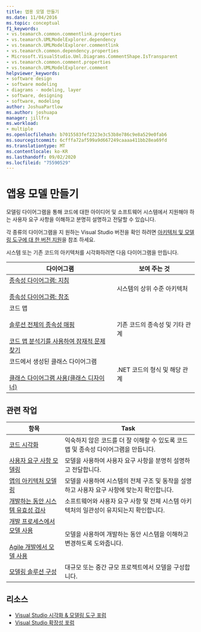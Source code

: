 ```yaml
---
title: 앱용 모델 만들기
ms.date: 11/04/2016
ms.topic: conceptual
f1_keywords:
- vs.teamarch.common.commentlink.properties
- vs.teamarch.UMLModelExplorer.dependency
- vs.teamarch.UMLModelExplorer.commentlink
- vs.teamarch.common.dependency.properties
- Microsoft.VisualStudio.Uml.Diagrams.CommentShape.IsTransparent
- vs.teamarch.common.comment.properties
- vs.teamarch.UMLModelExplorer.comment
helpviewer_keywords:
- software design
- software modeling
- diagrams - modeling, layer
- software, designing
- software, modeling
author: JoshuaPartlow
ms.author: joshuapa
manager: jillfra
ms.workload:
- multiple
ms.openlocfilehash: b7015583fef2323e3c53b8e786c9e8a529e0fab6
ms.sourcegitcommit: 6cfffa72af599a9d667249caaaa411bb28ea69fd
ms.translationtype: MT
ms.contentlocale: ko-KR
ms.lasthandoff: 09/02/2020
ms.locfileid: "75590529"
---
```

# <a name="create-models-for-your-app"></a>앱용 모델 만들기

모델링 다이어그램을 통해 코드에 대한 아이디어 및 소프트웨어 시스템에서 지원해야 하는 사용자 요구 사항을 이해하고 분명히 설명하고 전달할 수 있습니다.

각 종류의 다이어그램을 지 원하는 Visual Studio 버전을 확인 하려면 [아키텍처 및 모델링 도구에 대 한 버전 지원](../modeling/what-s-new-for-design-in-visual-studio.md#VersionSupport)을 참조 하세요.

시스템 또는 기존 코드의 아키텍처를 시각화하려면 다음 다이어그램을 만듭니다.

|**다이어그램**|**보여 주는 것**|
|-|-|
|[종속성 다이어그램: 지침](../modeling/layer-diagrams-guidelines.md)<br /><br /> [종속성 다이어그램: 참조](../modeling/layer-diagrams-reference.md)|시스템의 상위 수준 아키텍처|
|코드 맵<br /><br /> [솔루션 전체의 종속성 매핑](../modeling/map-dependencies-across-your-solutions.md)<br /><br /> [코드 맵 분석기를 사용하여 잠재적 문제 찾기](../modeling/find-potential-problems-using-code-map-analyzers.md)|기존 코드의 종속성 및 기타 관계|
|코드에서 생성된 클래스 다이어그램<br /><br /> [클래스 다이어그램 사용(클래스 디자이너)](../ide/class-designer/designing-and-viewing-classes-and-types.md)|.NET 코드의 형식 및 해당 관계|

## <a name="related-tasks"></a>관련 작업

|**항목**|**Task**|
|-|-|
|[코드 시각화](../modeling/visualize-code.md)|익숙하지 않은 코드를 더 잘 이해할 수 있도록 코드 맵 및 종속성 다이어그램을 만듭니다.|
|[사용자 요구 사항 모델링](../modeling/model-user-requirements.md)|모델을 사용하여 사용자 요구 사항을 분명히 설명하고 전달합니다.|
|[앱의 아키텍처 모델링](../modeling/model-your-app-s-architecture.md)|모델을 사용하여 시스템의 전체 구조 및 동작을 설명하고 사용자 요구 사항에 맞는지 확인합니다.|
|[개발하는 동안 시스템 유효성 검사](../modeling/validate-your-system-during-development.md)|소프트웨어와 사용자 요구 사항 및 전체 시스템 아키텍처의 일관성이 유지되는지 확인합니다.|
|[개발 프로세스에서 모델 사용](../modeling/use-models-in-your-development-process.md)<br /><br /> [Agile 개발에서 모델 사용](https://msdn.microsoft.com/592ac27c-3d3e-454a-9c38-b76658ed137f)|모델을 사용하여 개발하는 동안 시스템을 이해하고 변경하도록 도와줍니다.|
|[모델링 솔루션 구성](../modeling/structure-your-modeling-solution.md)|대규모 또는 중간 규모 프로젝트에서 모델을 구성합니다.|

## <a name="resources"></a>리소스

- [Visual Studio 시각화 & 모델링 도구 포럼](https://social.msdn.microsoft.com/Forums/en-US/home?forum=vsarch)
- [Visual Studio 확장성 포럼](https://social.msdn.microsoft.com/Forums/vstudio/home?forum=vsx)
